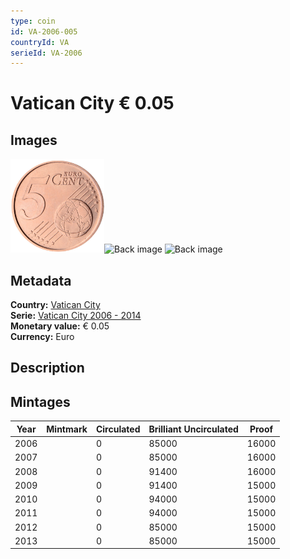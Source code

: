 ```yaml
---
type: coin
id: VA-2006-005
countryId: VA
serieId: VA-2006
---
```


# Vatican City € 0.05

## Images

<img src="../../../img/common-2002-005.png" height="150" alt="Front image"><img src="img/vatican city-2006-005.png" height="150" alt="Back image">     ![Back image]()

## Metadata

**Country:** [Vatican City](../index.md)\
**Serie:** [Vatican City 2006 - 2014](index.md)\
**Monetary value:** € 0.05\
**Currency:** Euro

## Description


## Mintages

| Year | Mintmark | Circulated | Brilliant Uncirculated | Proof |
| ---- | -------- | ---------- | ---------------------- | ----- |
| 2006 |  | 0| 85000 | 16000 |
| 2007 |  | 0| 85000 | 16000 |
| 2008 |  | 0| 91400 | 16000 |
| 2009 |  | 0| 91400 | 15000 |
| 2010 |  | 0| 94000 | 15000 |
| 2011 |  | 0| 94000 | 15000 |
| 2012 |  | 0| 85000 | 15000 |
| 2013 |  | 0| 85000 | 15000 |
